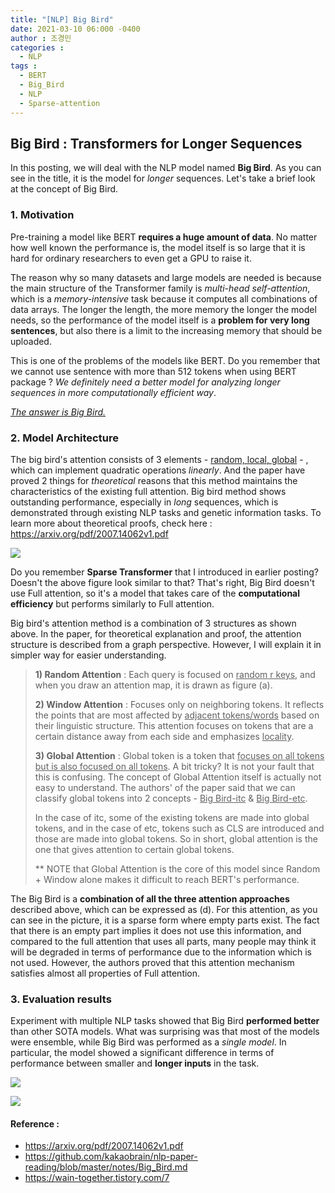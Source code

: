 ```yaml
---
title: "[NLP] Big Bird"
date: 2021-03-10 06:000 -0400
author : 조경민
categories :
  - NLP
tags :
  - BERT
  - Big_Bird
  - NLP
  - Sparse-attention
---
```


## Big Bird : Transformers for Longer Sequences

In this posting, we will deal with the NLP model named **Big Bird**. As you can see in the title, it is the model for _longer_ sequences. Let's take a brief look at the concept of Big Bird.

### 1. Motivation

Pre-training a model like BERT **requires a huge amount of data**. No matter how well known the performance is, the model itself is so large that it is hard for ordinary researchers to even get a GPU to raise it. 

The reason why so many datasets and large models are needed is because the main structure of the Transformer family is _multi-head self-attention_, which is a _memory-intensive_ task because it computes all combinations of data arrays. The longer the length, the more memory the longer the model needs, so the performance of the model itself is a **problem for very long sentences**, but also there is a limit to the increasing memory that should be uploaded.

This is one of the problems of the models like BERT. Do you remember that we cannot use sentence with more than 512 tokens when using BERT package ? _We definitely need a better model for analyzing longer sequences in more computationally efficient way_.

_<u>The answer is Big Bird.</u>_

### 2. Model Architecture

The big bird's attention consists of 3 elements - <u>random, local, global</u> - , which can implement quadratic operations _linearly_. And the paper have proved 2 things for _theoretical_ reasons that this method maintains the characteristics of the existing full attention. Big bird method shows outstanding performance, especially in _long_ sequences, which is demonstrated through existing NLP tasks and genetic information tasks. To learn more about theoretical proofs, check here : <https://arxiv.org/pdf/2007.14062v1.pdf>

![](https://t1.daumcdn.net/cfile/tistory/9975504F5F66A37B17?original)

Do you remember **Sparse Transformer** that I introduced in earlier posting? Doesn't the above figure look similar to that? That's right, Big Bird doesn't use Full attention, so it's a model that takes care of the **computational efficiency** but performs similarly to Full attention.

Big bird's attention method is a combination of 3 structures as shown above. In the paper, for theoretical explanation and proof, the attention structure is described from a graph perspective. However, I will explain it in simpler way for easier understanding.

> **1) Random Attention** : Each query is focused on <u>random r keys</u>, and when you draw an attention map, it is drawn as figure (a).
>
> **2) Window Attention** : Focuses only on neighboring tokens. It reflects the points that are most affected by <u>adjacent tokens/words</u> based on their linguistic structure. This attention focuses on tokens that are a certain distance away from each side and emphasizes <u>locality</u>.
>
> **3) Global Attention** : Global token is a token that <u>focuses on all tokens but is also focused on all tokens</u>. A bit tricky? It is not your fault that this is confusing. The concept of Global Attention itself is actually not easy to understand. The authors' of the paper said that we can classify global tokens into 2 concepts - <u>Big Bird-itc</u> & <u>Big Bird-etc</u>.
>
> In the case of itc, some of the existing tokens are made into global tokens, and in the case of etc, tokens such as CLS are introduced and those are made into global tokens. So in short, global attention is the one that gives attention to certain global tokens.
>
> ** NOTE that Global Attention is the core of this model since Random + Window alone makes it difficult to reach BERT's performance.

The Big Bird is a **combination of all the three attention approaches** described above, which can be expressed as (d). For this attention, as you can see in the picture, it is a sparse form where empty parts exist. The fact that there is an empty part implies it does not use this information, and compared to the full attention that uses all parts, many people may think it will be degraded in terms of performance due to the information which is not used. However, the authors proved that this attention mechanism satisfies almost all properties of Full attention.

### 3. Evaluation results

Experiment with multiple NLP tasks showed that Big Bird **performed better** than other SOTA models. What was surprising was that most of the models were ensemble, while Big Bird was performed as a _single model_. In particular, the model showed a significant difference in terms of performance between smaller and **longer inputs** in the task. 

![](https://github.com/kakaobrain/nlp-paper-reading/raw/master/images/Big_Bird/table5.png)

![](https://github.com/kakaobrain/nlp-paper-reading/raw/master/images/Big_Bird/table8.png)





#### Reference :

- https://arxiv.org/pdf/2007.14062v1.pdf
- https://github.com/kakaobrain/nlp-paper-reading/blob/master/notes/Big_Bird.md
- https://wain-together.tistory.com/7

